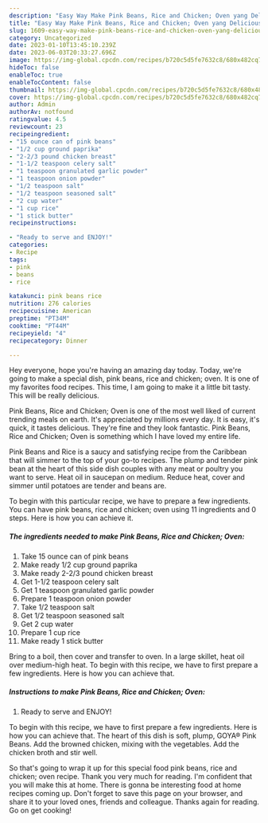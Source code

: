 ```yaml
---
description: "Easy Way Make Pink Beans, Rice and Chicken; Oven yang Delicious"
title: "Easy Way Make Pink Beans, Rice and Chicken; Oven yang Delicious"
slug: 1609-easy-way-make-pink-beans-rice-and-chicken-oven-yang-delicious
category: Uncategorized
date: 2023-01-10T13:45:10.239Z
date: 2023-06-03T20:33:27.696Z
image: https://img-global.cpcdn.com/recipes/b720c5d5fe7632c8/680x482cq70/pink-beans-rice-and-chicken-oven-recipe-main-photo.jpg
hideToc: false
enableToc: true
enableTocContent: false
thumbnail: https://img-global.cpcdn.com/recipes/b720c5d5fe7632c8/680x482cq70/pink-beans-rice-and-chicken-oven-recipe-main-photo.jpg
cover: https://img-global.cpcdn.com/recipes/b720c5d5fe7632c8/680x482cq70/pink-beans-rice-and-chicken-oven-recipe-main-photo.jpg
author: Admin
authorAv: notfound
ratingvalue: 4.5
reviewcount: 23
recipeingredient:
- "15 ounce can of pink beans"
- "1/2 cup ground paprika"
- "2-2/3 pound chicken breast"
- "1-1/2 teaspoon celery salt"
- "1 teaspoon granulated garlic powder"
- "1 teaspoon onion powder"
- "1/2 teaspoon salt"
- "1/2 teaspoon seasoned salt"
- "2 cup water"
- "1 cup rice"
- "1 stick butter"
recipeinstructions:

- "Ready to serve and ENJOY!"
categories:
- Recipe
tags:
- pink
- beans
- rice

katakunci: pink beans rice 
nutrition: 276 calories
recipecuisine: American
preptime: "PT34M"
cooktime: "PT44M"
recipeyield: "4"
recipecategory: Dinner

---
```



Hey everyone, hope you're having an amazing day today. Today, we're going to make a special dish, pink beans, rice and chicken; oven. It is one of my favorites food recipes. This time, I am going to make it a little bit tasty. This will be really delicious.

Pink Beans, Rice and Chicken; Oven is one of the most well liked of current trending meals on earth. It's appreciated by millions every day. It is easy, it's quick, it tastes delicious. They're fine and they look fantastic. Pink Beans, Rice and Chicken; Oven is something which I have loved my entire life.

Pink Beans and Rice is a saucy and satisfying recipe from the Caribbean that will simmer to the top of your go-to recipes. The plump and tender pink bean at the heart of this side dish couples with any meat or poultry you want to serve. Heat oil in saucepan on medium. Reduce heat, cover and simmer until potatoes are tender and beans are.


To begin with this particular recipe, we have to prepare a few ingredients. You can have pink beans, rice and chicken; oven using 11 ingredients and 0 steps. Here is how you can achieve it.

<!--inarticleads1-->

##### The ingredients needed to make Pink Beans, Rice and Chicken; Oven:

1. Take 15 ounce can of pink beans
1. Make ready 1/2 cup ground paprika
1. Make ready 2-2/3 pound chicken breast
1. Get 1-1/2 teaspoon celery salt
1. Get 1 teaspoon granulated garlic powder
1. Prepare 1 teaspoon onion powder
1. Take 1/2 teaspoon salt
1. Get 1/2 teaspoon seasoned salt
1. Get 2 cup water
1. Prepare 1 cup rice
1. Make ready 1 stick butter


Bring to a boil, then cover and transfer to oven. In a large skillet, heat oil over medium-high heat. To begin with this recipe, we have to first prepare a few ingredients. Here is how you can achieve that. 

<!--inarticleads2-->

##### Instructions to make Pink Beans, Rice and Chicken; Oven:


1. Ready to serve and ENJOY!

To begin with this recipe, we have to first prepare a few ingredients. Here is how you can achieve that. The heart of this dish is soft, plump, GOYA® Pink Beans. Add the browned chicken, mixing with the vegetables. Add the chicken broth and stir well. 

So that's going to wrap it up for this special food pink beans, rice and chicken; oven recipe. Thank you very much for reading. I'm confident that you will make this at home. There is gonna be interesting food at home recipes coming up. Don't forget to save this page on your browser, and share it to your loved ones, friends and colleague. Thanks again for reading. Go on get cooking!
